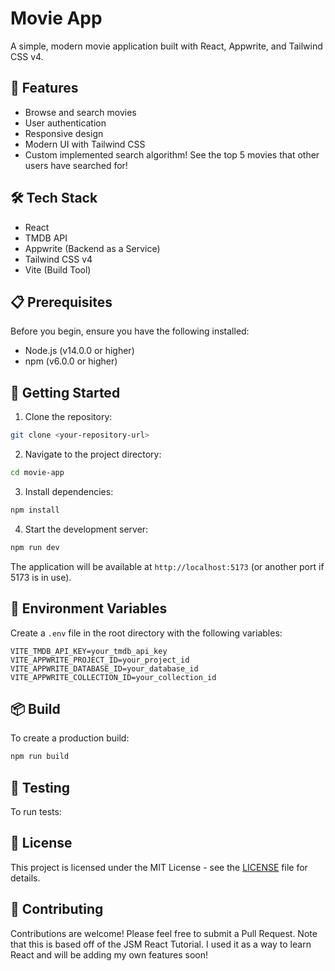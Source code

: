 # Movie App

A simple, modern movie application built with React, Appwrite, and Tailwind CSS v4.

## 🚀 Features

- Browse and search movies
- User authentication
- Responsive design
- Modern UI with Tailwind CSS
- Custom implemented search algorithm! See the top 5 movies that other users have searched for!

## 🛠️ Tech Stack

- React
- TMDB API
- Appwrite (Backend as a Service)
- Tailwind CSS v4
- Vite (Build Tool)

## 📋 Prerequisites

Before you begin, ensure you have the following installed:
- Node.js (v14.0.0 or higher)
- npm (v6.0.0 or higher)

## 🚀 Getting Started

1. Clone the repository:
```bash
git clone <your-repository-url>
```

2. Navigate to the project directory:
```bash
cd movie-app
```

3. Install dependencies:
```bash
npm install
```

4. Start the development server:
```bash
npm run dev
```

The application will be available at `http://localhost:5173` (or another port if 5173 is in use).

## 🔧 Environment Variables

Create a `.env` file in the root directory with the following variables:

```env
VITE_TMDB_API_KEY=your_tmdb_api_key
VITE_APPWRITE_PROJECT_ID=your_project_id
VITE_APPWRITE_DATABASE_ID=your_database_id
VITE_APPWRITE_COLLECTION_ID=your_collection_id
```

## 📦 Build

To create a production build:

```bash
npm run build
```

## 🧪 Testing

To run tests:

## 📝 License

This project is licensed under the MIT License - see the [LICENSE](LICENSE) file for details.

## 👥 Contributing

Contributions are welcome! Please feel free to submit a Pull Request. Note that this is based off of the JSM React Tutorial. I used it as a way to learn React and will be adding my own features soon!
